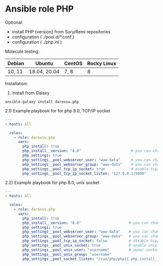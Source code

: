 # Ansible role PHP 

Optional:

  - install PHP {version} from Sury/Remi repositories
  - configuration ( ./pool.d/*.conf ) 
  - configuration ( ./php.ini )

Molecule testing:

|    Debian     |    Ubuntu     |    CentOS     |  Rocky Linux |
| ------------- | ------------- | ------------- | ------------ |
|   10, 11      | 18.04, 20.04  |     7, 8      |      8       |


Installation:

1) Install from Galaxy
```
ansible-galaxy install darexsu.php
```
2.1) Example playbook for for php 8.0, TCP/IP socket

```yaml
---
- hosts: all

  roles:
    - role: darexsu.php
      vars:
        php_install: true
        php_install__version: "8.0"                       # you can change to 7.1, 7.2, 7.3 etc
        php_settings: true
        php_settings__pool_webserver_user: "www-data"     # you can change to apache or nginx
        php_settings__pool_webserver_group: "www-data"    # you can change to apache or nginx
        php_settings__pool_tcp_ip_socket: true            # enable tcp/ip socket
        php_settings__pool_tcp_ip_socket_listen: "127.0.0.1:9000"
```
2.2) Example playbook for php 8.0, unix socket

```yaml
---
- hosts: all

  roles:
    - role: darexsu.php
      vars:
        php_install: true
        php_install__version: "8.0"                      # you can change to 7.1, 7.2, 7.3 etc
        php_settings: true
        php_settings__pool_webserver_user: "www-data"    # you can change to apache or nginx
        php_settings__pool_webserver_group: "www-data"   # you can change to apache or nginx 
        php_settings__pool_tcp_ip_socket: false          # disable tcp/ip socket
        php_settings__pool_unix_socket: true             # enable unix socket
        php_settings__pool_unix_user: "username"         # owner socket
        php_settings__pool_unix_group: "username"
        php_settings__pool_socket_listen: "/run/php/php{{ php_install__version }}-{{ php_settings__pool_unix_user }}.sock"
```